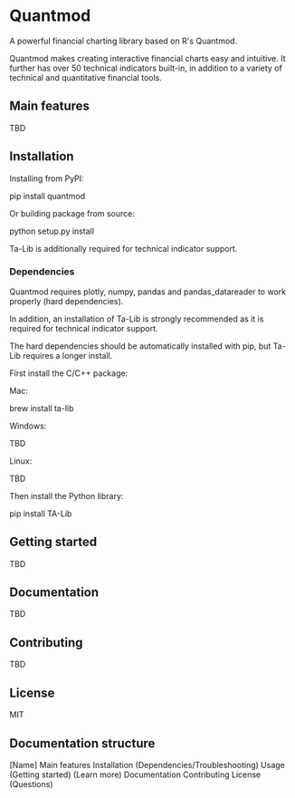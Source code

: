 # Quantmod

A powerful financial charting library based on R's Quantmod.

Quantmod makes creating interactive financial charts easy and intuitive. It further has over 50 technical indicators built-in, in addition to a variety of technical and quantitative financial tools.

## Main features

TBD

## Installation

Installing from PyPI:

pip install quantmod

Or building package from source:

python setup.py install

Ta-Lib is additionally required for technical indicator support.

### Dependencies

Quantmod requires plotly, numpy, pandas and pandas_datareader to work properly (hard dependencies).

In addition, an installation of Ta-Lib is strongly recommended as it is required for technical indicator support.

The hard dependencies should be automatically installed with pip, but Ta-Lib requires a longer install.

First install the C/C++ package:

Mac:

brew install ta-lib

Windows:

TBD

Linux:

TBD

Then install the Python library:

pip install TA-Lib

## Getting started

TBD

## Documentation

TBD

## Contributing

TBD

## License

MIT

## Documentation structure

[Name]
Main features
Installation (Dependencies/Troubleshooting)
Usage
(Getting started)
(Learn more)
Documentation
Contributing
License
(Questions)
